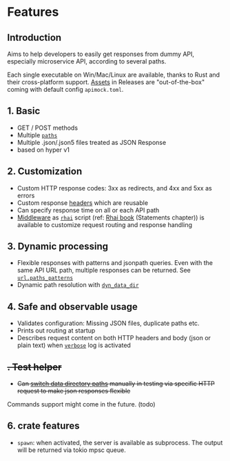 # Features

## Introduction

Aims to help developers to easily get responses from dummy API, especially microservice API, according to several paths.

Each single executable on Win/Mac/Linux are available, thanks to Rust and their cross-platform support. [Assets](https://github.com/nabbisen/apimock-rs/releases/latest) in Releases are "out-of-the-box" coming with default config `apimock.toml`.

## 1. Basic

- GET / POST methods
- Multiple [`paths`](docs/CONFIGURE.md#urlpaths)
- Multiple .json/.json5 files treated as JSON Response
- based on hyper v1

## 2. Customization

- Custom HTTP response codes: 3xx as redirects, and 4xx and 5xx as errors
- Custom response [headers](docs/CONFIGURE.md#urlheaders) which are reusable
- Can specify response time on all or each API path
- [Middleware](docs/CONFIGURE.md#middleware) as [`rhai`](https://github.com/rhaiscript/rhai) script (ref: [Rhai book](https://rhai.rs/book/language/statements.html) (Statements chapter)) is available to customize request routing and response handling

## 3. Dynamic processing

- Flexible responses with patterns and jsonpath queries. Even with the same API URL path, multiple responses can be returned. See [`url.paths_patterns`](docs/CONFIGURE.md#urlpaths_patterns)
- Dynamic path resolution with [`dyn_data_dir`](docs/CONFIGURE.md#generaldyn_data_dir)

## 4. Safe and observable usage

- Validates configuration: Missing JSON files, duplicate paths etc.
- Prints out routing at startup
- Describes request content on both HTTP headers and body (json or plain text) when [`verbose`](docs/CONFIGURE.md#generalverbose) log is activated

## ~~. Test helper~~

- ~~Can [switch data directory paths](docs/CONFIGURE.md#urldata_dir_query_path) manually in testing via specific HTTP request to make json responses flexible~~

Commands support might come in the future. (todo)

## 6. crate features

- `spawn`: when activated, the server is available as subprocess. The output will be returned via tokio mpsc queue.
